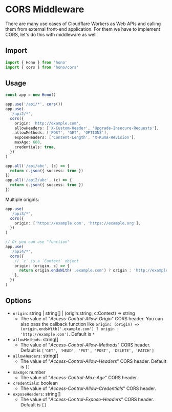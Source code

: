 # CORS Middleware

There are many use cases of Cloudflare Workers as Web APIs and calling them from external front-end application.
For them we have to implement CORS, let's do this with middleware as well.

## Import

```ts
import { Hono } from 'hono'
import { cors } from 'hono/cors'
```

## Usage

```ts
const app = new Hono()

app.use('/api/*', cors())
app.use(
  '/api2/*',
  cors({
    origin: 'http://example.com',
    allowHeaders: ['X-Custom-Header', 'Upgrade-Insecure-Requests'],
    allowMethods: ['POST', 'GET', 'OPTIONS'],
    exposeHeaders: ['Content-Length', 'X-Kuma-Revision'],
    maxAge: 600,
    credentials: true,
  })
)

app.all('/api/abc', (c) => {
  return c.json({ success: true })
})
app.all('/api2/abc', (c) => {
  return c.json({ success: true })
})
```

Multiple origins:

```ts
app.use(
  '/api3/*',
  cors({
    origin: ['https://example.com', 'https://example.org'],
  })
)

// Or you can use "function"
app.use(
  '/api4/*',
  cors({
    // `c` is a `Context` object
    origin: (origin, c) => {
      return origin.endsWith('.example.com') ? origin : 'http://example.com'
    },
  })
)
```

## Options

- `origin`: string | string[] | (origin:string, c:Context) => string
  - The value of "_Access-Control-Allow-Origin_" CORS header. You can also pass the callback function like `origin: (origin) => (origin.endsWith('.example.com') ? origin : 'http://example.com')`. Default is `*`
- `allowMethods`: string[]
  - The value of "_Access-Control-Allow-Methods_" CORS header. Default is `['GET', 'HEAD', 'PUT', 'POST', 'DELETE', 'PATCH']`
- `allowHeaders`: string[]
  - The value of "_Access-Control-Allow-Headers_" CORS header. Default is `[]`
- `maxAge`: number
  - The value of "_Access-Control-Max-Age_" CORS header.
- `credentials`: boolean
  - The value of "_Access-Control-Allow-Credentials_" CORS header.
- `exposeHeaders`: string[]
  - The value of "_Access-Control-Expose-Headers_" CORS header. Default is `[]`
